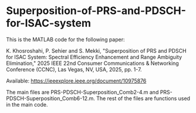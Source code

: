 # Superposition-of-PRS-and-PDSCH-for-ISAC-system
This is the MATLAB code for the following paper:

K. Khosroshahi, P. Sehier and S. Mekki, "Superposition of PRS and PDSCH for ISAC System: Spectral Efficiency Enhancement and Range Ambiguity Elimination," 2025 IEEE 22nd Consumer Communications & Networking Conference (CCNC), Las Vegas, NV, USA, 2025, pp. 1-7.

Available: https://ieeexplore.ieee.org/document/10975876

The main files are PRS-PDSCH-Superposition_Comb2-4.m and PRS-PDSCH-Superposition_Comb6-12.m. The rest of the files are functions used in the main code.
